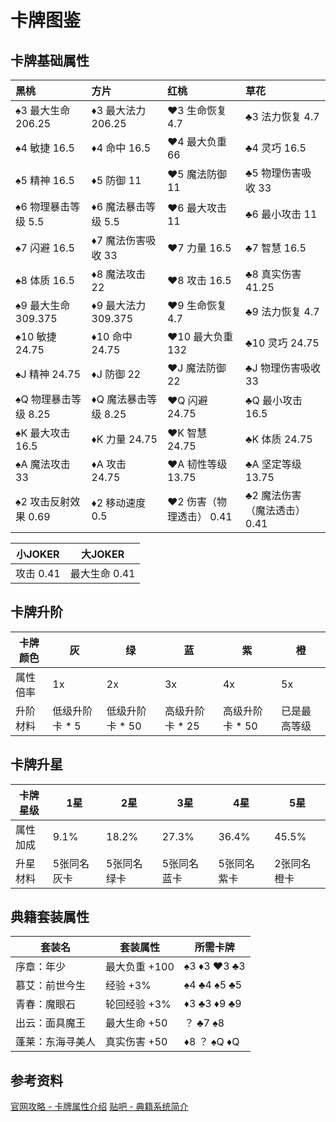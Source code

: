 # 卡牌图鉴

## 卡牌基础属性

| 黑桃                 | 方片                 | 红桃                     | 草花                         |
| :------------------- | :------------------- | :----------------------- | :--------------------------- |
| ♠3 最大生命 206.25   | ♦3 最大法力 206.25   | ♥3 生命恢复 4.7          | ♣3 法力恢复 4.7              |
| ♠4 敏捷 16.5         | ♦4 命中 16.5         | ♥4 最大负重 66           | ♣4 灵巧 16.5                 |
| ♠5 精神 16.5         | ♦5 防御 11           | ♥5 魔法防御 11           | ♣5 物理伤害吸收 33           |
| ♠6 物理暴击等级 5.5  | ♦6 魔法暴击等级 5.5  | ♥6 最大攻击 11           | ♣6 最小攻击 11               |
| ♠7 闪避 16.5         | ♦7 魔法伤害吸收 33   | ♥7 力量 16.5             | ♣7 智慧 16.5                 |
| ♠8 体质 16.5         | ♦8 魔法攻击 22       | ♥8 攻击 16.5             | ♣8 真实伤害 41.25            |
| ♠9 最大生命 309.375  | ♦9 最大法力 309.375  | ♥9 生命恢复 4.7          | ♣9 法力恢复 4.7              |
| ♠10 敏捷 24.75       | ♦10 命中 24.75       | ♥10 最大负重 132         | ♣10 灵巧 24.75               |
| ♠J 精神 24.75        | ♦J 防御 22           | ♥J 魔法防御 22           | ♣J 物理伤害吸收 33           |
| ♠Q 物理暴击等级 8.25 | ♦Q 魔法暴击等级 8.25 | ♥Q 闪避 24.75            | ♣Q 最小攻击 16.5             |
| ♠K 最大攻击 16.5     | ♦K 力量 24.75        | ♥K 智慧 24.75            | ♣K 体质 24.75                |
| ♠A 魔法攻击 33       | ♦A 攻击 24.75        | ♥A 韧性等级 13.75        | ♣A 坚定等级 13.75            |
| ♠2 攻击反射效果 0.69 | ♦2 移动速度 0.5      | ♥2 伤害（物理透击） 0.41 | ♣2 魔法伤害（魔法透击） 0.41 |

| 小JOKER   | 大JOKER       |
| --------- | ------------- |
| 攻击 0.41 | 最大生命 0.41 |

## 卡牌升阶

| 卡牌颜色 | 灰             | 绿              | 蓝              | 紫              | 橙           |
| -------- | -------------- | --------------- | --------------- | --------------- | ------------ |
| 属性倍率 | 1x             | 2x              | 3x              | 4x              | 5x           |
| 升阶材料 | 低级升阶卡 * 5 | 低级升阶卡 * 50 | 高级升阶卡 * 25 | 高级升阶卡 * 50 | 已是最高等级 |

## 卡牌升星

| 卡牌星级 | 1星         | 2星         | 3星         | 4星         | 5星         |
| -------- | ----------- | ----------- | ----------- | ----------- | ----------- |
| 属性加成 | 9.1%        | 18.2%       | 27.3%       | 36.4%       | 45.5%       |
| 升星材料 | 5张同名灰卡 | 5张同名绿卡 | 5张同名蓝卡 | 5张同名紫卡 | 2张同名橙卡 |

## 典籍套装属性

| 套装名           | 套装属性      | 所需卡牌    |
| ---------------- | ------------- | ----------- |
| 序章：年少       | 最大负重 +100 | ♠3 ♦3 ♥3 ♣3 |
| 慕艾：前世今生   | 经验 +3%      | ♠4 ♣4 ♠5 ♣5 |
| 青春：魔眼石     | 轮回经验 +3%  | ♦3 ♣3 ♦9 ♣9 |
| 出云：面具魔王   | 最大生命 +50  | ？ ♣7 ♠8    |
| 蓬莱：东海寻美人 | 真实伤害 +50  | ♦8 ？ ♠Q ♦Q |

## 参考资料

[官网攻略 - 卡牌属性介绍](https://ffo.gamebbs.qq.com/forum.php?mod=viewthread&tid=557412&page=1&extra=#pid4087941)
[贴吧 - 典籍系统简介](https://tieba.baidu.com/p/5835005588?red_tag=2977491754)
